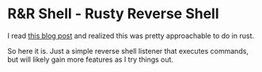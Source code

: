 # R&R Shell - Rusty Reverse Shell

I read [this blog post](https://ac1d.medium.com/how-to-build-a-go-reverse-shell-linux-windows-14288c358c9b) and realized this was pretty approachable to do in rust.

So here it is. Just a simple reverse shell listener that executes commands, but will likely gain more features as I try things out.
